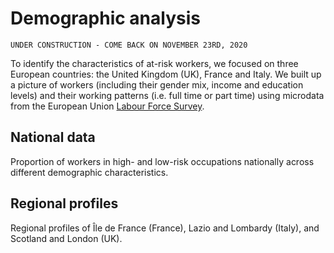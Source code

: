 # Demographic analysis

`UNDER CONSTRUCTION - COME BACK ON NOVEMBER 23RD, 2020`

To identify the characteristics of at-risk workers, we focused on three European countries: the United Kingdom (UK), France and Italy. We built up a picture of workers (including their gender mix, income and education levels) and their working patterns (i.e. full time or part time) using microdata from the European Union [Labour Force Survey](https://ec.europa.eu/eurostat/web/microdata/european-union-labour-force-survey).

## National data

Proportion of workers in high- and low-risk occupations nationally across different demographic characteristics.

## Regional profiles

Regional profiles of Île de France (France), Lazio and Lombardy (Italy), and Scotland and London (UK).
